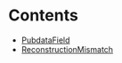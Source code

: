 # Contents

- [PubdataField](DAErrors.sol/enum.PubdataField.md)
- [ReconstructionMismatch](DAErrors.sol/error.ReconstructionMismatch.md)
